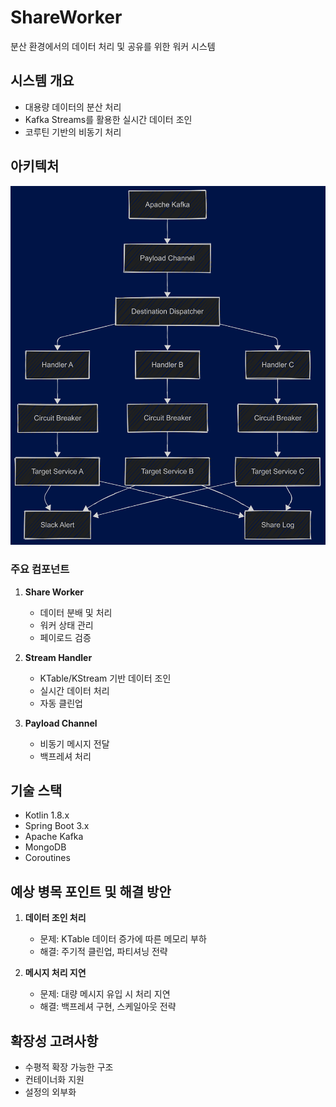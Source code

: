 # ShareWorker

분산 환경에서의 데이터 처리 및 공유를 위한 워커 시스템

## 시스템 개요
- 대용량 데이터의 분산 처리
- Kafka Streams를 활용한 실시간 데이터 조인
- 코루틴 기반의 비동기 처리

## 아키텍처
![System Architecture](docs/images/architecture.png)

### 주요 컴포넌트
1. **Share Worker**
   - 데이터 분배 및 처리
   - 워커 상태 관리
   - 페이로드 검증

2. **Stream Handler**
   - KTable/KStream 기반 데이터 조인
   - 실시간 데이터 처리
   - 자동 클린업

3. **Payload Channel**
   - 비동기 메시지 전달
   - 백프레셔 처리

## 기술 스택
- Kotlin 1.8.x
- Spring Boot 3.x
- Apache Kafka
- MongoDB
- Coroutines

## 예상 병목 포인트 및 해결 방안
1. **데이터 조인 처리**
   - 문제: KTable 데이터 증가에 따른 메모리 부하
   - 해결: 주기적 클린업, 파티셔닝 전략

2. **메시지 처리 지연**
   - 문제: 대량 메시지 유입 시 처리 지연
   - 해결: 백프레셔 구현, 스케일아웃 전략

## 확장성 고려사항
- 수평적 확장 가능한 구조
- 컨테이너화 지원
- 설정의 외부화
